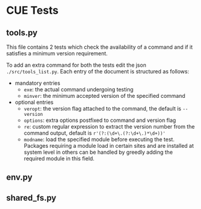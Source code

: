 # CUE Tests

## tools.py

This file contains 2 tests which check the availability of a command and if it satisfies a minimum version requirement.

To add an extra command for both the tests edit the json `./src/tools_list.py`.
Each entry of the document is structured as follows:
* mandatory entries
    * `exe`: the actual command undergoing testing
    * `minver`: the minimum accepted version of the specified command
* optional entries
    * `veropt`: the version flag attached to the command, the default is `--version`
    * `options`: extra options postfixed to command and version flag
    * `re`: custom regular expression to extract the version number from the command output, default is `r'(?:(\d+\.(?:\d+\.)*\d+))'`
    * `modname`: load the specified module before executing the test. Packages requiring a module load in certain sites and are installed at system level in others can be handled by greedly adding the required module in this field. 

## env.py

## shared_fs.py
